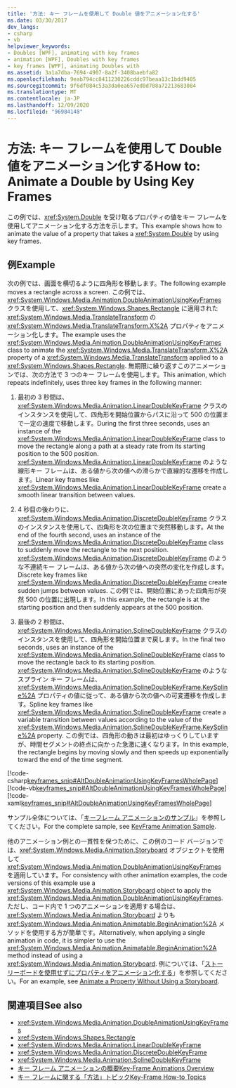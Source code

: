 ```yaml
---
title: '方法: キー フレームを使用して Double 値をアニメーション化する'
ms.date: 03/30/2017
dev_langs:
- csharp
- vb
helpviewer_keywords:
- Doubles [WPF], animating with key frames
- animation [WPF], Doubles with key frames
- key frames [WPF], animating Doubles with
ms.assetid: 3a1a7dba-7694-4907-8a2f-3408baebfa82
ms.openlocfilehash: 9eab794cc8411230226cddc97beaa13c1bdd9405
ms.sourcegitcommit: 9f6df084c53a3da0ea657ed0d708a72213683084
ms.translationtype: MT
ms.contentlocale: ja-JP
ms.lasthandoff: 12/09/2020
ms.locfileid: "96984148"
---
```

# <a name="how-to-animate-a-double-by-using-key-frames"></a><span data-ttu-id="b9ffb-102">方法: キー フレームを使用して Double 値をアニメーション化する</span><span class="sxs-lookup"><span data-stu-id="b9ffb-102">How to: Animate a Double by Using Key Frames</span></span>
<span data-ttu-id="b9ffb-103">この例では、<xref:System.Double> を受け取るプロパティの値をキー フレームを使用してアニメーション化する方法を示します。</span><span class="sxs-lookup"><span data-stu-id="b9ffb-103">This example shows how to animate the value of a property that takes a <xref:System.Double> by using key frames.</span></span>  
  
## <a name="example"></a><span data-ttu-id="b9ffb-104">例</span><span class="sxs-lookup"><span data-stu-id="b9ffb-104">Example</span></span>  
 <span data-ttu-id="b9ffb-105">次の例では、画面を横切るように四角形を移動します。</span><span class="sxs-lookup"><span data-stu-id="b9ffb-105">The following example moves a rectangle across a screen.</span></span> <span data-ttu-id="b9ffb-106">この例では、<xref:System.Windows.Media.Animation.DoubleAnimationUsingKeyFrames> クラスを使用して、<xref:System.Windows.Shapes.Rectangle> に適用された <xref:System.Windows.Media.TranslateTransform> の <xref:System.Windows.Media.TranslateTransform.X%2A> プロパティをアニメーション化します。</span><span class="sxs-lookup"><span data-stu-id="b9ffb-106">The example uses the <xref:System.Windows.Media.Animation.DoubleAnimationUsingKeyFrames> class to animate the <xref:System.Windows.Media.TranslateTransform.X%2A> property of a <xref:System.Windows.Media.TranslateTransform> applied to a <xref:System.Windows.Shapes.Rectangle>.</span></span> <span data-ttu-id="b9ffb-107">無期限に繰り返すこのアニメーションでは、次の方法で 3 つのキー フレームを使用します。</span><span class="sxs-lookup"><span data-stu-id="b9ffb-107">This animation, which repeats indefinitely, uses three key frames in the following manner:</span></span>  
  
1. <span data-ttu-id="b9ffb-108">最初の 3 秒間は、<xref:System.Windows.Media.Animation.LinearDoubleKeyFrame> クラスのインスタンスを使用して、四角形を開始位置からパスに沿って 500 の位置まで一定の速度で移動します。</span><span class="sxs-lookup"><span data-stu-id="b9ffb-108">During the first three seconds, uses an instance of the <xref:System.Windows.Media.Animation.LinearDoubleKeyFrame> class to move the rectangle along a path at a steady rate from its starting position to the 500 position.</span></span> <span data-ttu-id="b9ffb-109"><xref:System.Windows.Media.Animation.LinearDoubleKeyFrame> のような線形キー フレームは、ある値から次の値への滑らかで直線的な遷移を作成します。</span><span class="sxs-lookup"><span data-stu-id="b9ffb-109">Linear key frames like <xref:System.Windows.Media.Animation.LinearDoubleKeyFrame> create a smooth linear transition between values.</span></span>  
  
2. <span data-ttu-id="b9ffb-110">4 秒目の後わりに、<xref:System.Windows.Media.Animation.DiscreteDoubleKeyFrame> クラスのインスタンスを使用して、四角形を次の位置まで突然移動します。</span><span class="sxs-lookup"><span data-stu-id="b9ffb-110">At the end of the fourth second, uses an instance of the <xref:System.Windows.Media.Animation.DiscreteDoubleKeyFrame> class to suddenly move the rectangle to the next position.</span></span> <span data-ttu-id="b9ffb-111"><xref:System.Windows.Media.Animation.DiscreteDoubleKeyFrame> のような不連続キー フレームは、ある値から次の値への突然の変化を作成します。</span><span class="sxs-lookup"><span data-stu-id="b9ffb-111">Discrete key frames like <xref:System.Windows.Media.Animation.DiscreteDoubleKeyFrame> create sudden jumps between values.</span></span> <span data-ttu-id="b9ffb-112">この例では、開始位置にあった四角形が突然 500 の位置に出現します。</span><span class="sxs-lookup"><span data-stu-id="b9ffb-112">In this example, the rectangle is at the starting position and then suddenly appears at the 500 position.</span></span>  
  
3. <span data-ttu-id="b9ffb-113">最後の 2 秒間は、<xref:System.Windows.Media.Animation.SplineDoubleKeyFrame> クラスのインスタンスを使用して、四角形を開始位置まで戻します。</span><span class="sxs-lookup"><span data-stu-id="b9ffb-113">In the final two seconds, uses an instance of the <xref:System.Windows.Media.Animation.SplineDoubleKeyFrame> class to move the rectangle back to its starting position.</span></span> <span data-ttu-id="b9ffb-114"><xref:System.Windows.Media.Animation.SplineDoubleKeyFrame> のようなスプライン キー フレームは、<xref:System.Windows.Media.Animation.SplineDoubleKeyFrame.KeySpline%2A> プロパティの値に従って、ある値から次の値への可変遷移を作成します。</span><span class="sxs-lookup"><span data-stu-id="b9ffb-114">Spline key frames like <xref:System.Windows.Media.Animation.SplineDoubleKeyFrame> create a variable transition between values according to the value of the <xref:System.Windows.Media.Animation.SplineDoubleKeyFrame.KeySpline%2A> property.</span></span> <span data-ttu-id="b9ffb-115">この例では、四角形の動きは最初はゆっくりしていますが、時間セグメントの終点に向かった急激に速くなります。</span><span class="sxs-lookup"><span data-stu-id="b9ffb-115">In this example, the rectangle begins by moving slowly and then speeds up exponentially toward the end of the time segment.</span></span>  
  
 [!code-csharp[keyframes_snip#AltDoubleAnimationUsingKeyFramesWholePage](~/samples/snippets/csharp/VS_Snippets_Wpf/keyframes_snip/CSharp/AltDoubleAnimationUsingKeyFramesExample.cs#altdoubleanimationusingkeyframeswholepage)]
 [!code-vb[keyframes_snip#AltDoubleAnimationUsingKeyFramesWholePage](~/samples/snippets/visualbasic/VS_Snippets_Wpf/keyframes_snip/visualbasic/altdoubleanimationusingkeyframesexample.vb#altdoubleanimationusingkeyframeswholepage)]
 [!code-xaml[keyframes_snip#AltDoubleAnimationUsingKeyFramesWholePage](~/samples/snippets/xaml/VS_Snippets_Wpf/keyframes_snip/XAML/AltDoubleAnimationUsingKeyFramesExample.xaml#altdoubleanimationusingkeyframeswholepage)]  
  
 <span data-ttu-id="b9ffb-116">サンプル全体については、「[キーフレーム アニメーションのサンプル](https://github.com/microsoft/WPF-Samples/tree/master/Animation/KeyFrameAnimation)」を参照してください。</span><span class="sxs-lookup"><span data-stu-id="b9ffb-116">For the complete sample, see [KeyFrame Animation Sample](https://github.com/microsoft/WPF-Samples/tree/master/Animation/KeyFrameAnimation).</span></span>  
  
 <span data-ttu-id="b9ffb-117">他のアニメーション例との一貫性を保つために、この例のコード バージョンでは、<xref:System.Windows.Media.Animation.Storyboard> オブジェクトを使用して <xref:System.Windows.Media.Animation.DoubleAnimationUsingKeyFrames> を適用しています。</span><span class="sxs-lookup"><span data-stu-id="b9ffb-117">For consistency with other animation examples, the code versions of this example use a <xref:System.Windows.Media.Animation.Storyboard> object to apply the <xref:System.Windows.Media.Animation.DoubleAnimationUsingKeyFrames>.</span></span> <span data-ttu-id="b9ffb-118">ただし、コード内で 1 つのアニメーションを適用する場合は、<xref:System.Windows.Media.Animation.Storyboard> よりも <xref:System.Windows.Media.Animation.Animatable.BeginAnimation%2A> メソッドを使用する方が簡単です。</span><span class="sxs-lookup"><span data-stu-id="b9ffb-118">Alternatively, when applying a single animation in code, it is simpler to use the <xref:System.Windows.Media.Animation.Animatable.BeginAnimation%2A> method instead of using a <xref:System.Windows.Media.Animation.Storyboard>.</span></span> <span data-ttu-id="b9ffb-119">例については、「[ストーリーボードを使用せずにプロパティをアニメーション化する](how-to-animate-a-property-without-using-a-storyboard.md)」を参照してください。</span><span class="sxs-lookup"><span data-stu-id="b9ffb-119">For an example, see [Animate a Property Without Using a Storyboard](how-to-animate-a-property-without-using-a-storyboard.md).</span></span>  
  
## <a name="see-also"></a><span data-ttu-id="b9ffb-120">関連項目</span><span class="sxs-lookup"><span data-stu-id="b9ffb-120">See also</span></span>

- <xref:System.Windows.Media.Animation.DoubleAnimationUsingKeyFrames>
- <xref:System.Windows.Shapes.Rectangle>
- <xref:System.Windows.Media.Animation.LinearDoubleKeyFrame>
- <xref:System.Windows.Media.Animation.DiscreteDoubleKeyFrame>
- <xref:System.Windows.Media.Animation.SplineDoubleKeyFrame>
- [<span data-ttu-id="b9ffb-121">キー フレーム アニメーションの概要</span><span class="sxs-lookup"><span data-stu-id="b9ffb-121">Key-Frame Animations Overview</span></span>](key-frame-animations-overview.md)
- [<span data-ttu-id="b9ffb-122">キー フレームに関する「方法」トピック</span><span class="sxs-lookup"><span data-stu-id="b9ffb-122">Key-Frame How-to Topics</span></span>](key-frame-animation-how-to-topics.md)
